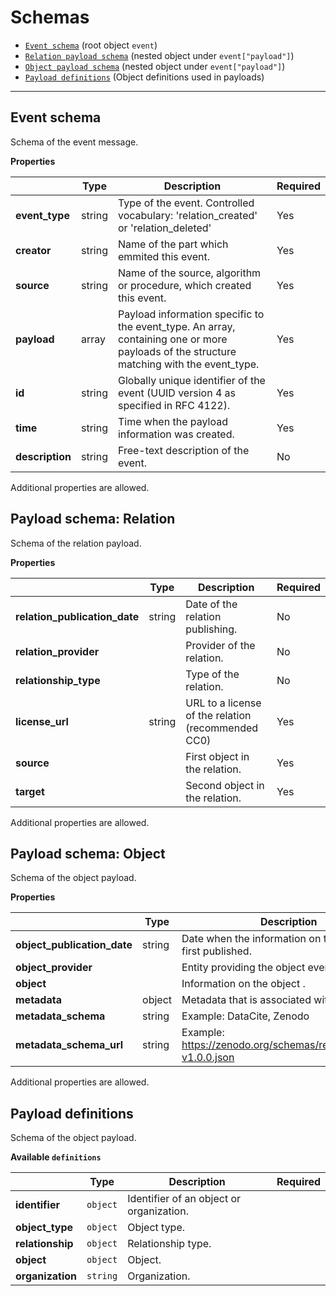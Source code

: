 # Schemas
* [`Event schema`](#reference-event-schema) (root object `event`)
* [`Relation payload schema`](#reference-payload-relation-schema) (nested object under `event["payload"]`)
* [`Object payload schema`](#reference-payload-object-schema) (nested object under `event["payload"]`)
* [`Payload definitions`](#reference-payload-definitions-schema) (Object definitions used in payloads)


---------------------------------------
<a name="reference-event-schema"></a>
## Event schema

Schema of the event message.

**Properties**

|   |Type|Description|Required|
|---|----|-----------|--------|
| **event_type** | string | Type of the event. Controlled vocabulary: 'relation_created' or 'relation_deleted' | Yes |
| **creator** | string | Name of the part which emmited this event. | Yes |
| **source** | string | Name of the source, algorithm or procedure, which created this event. | Yes |
| **payload** | array | Payload information specific to the event_type. An array, containing one or more payloads of the structure matching with the event_type. | Yes |
| **id** | string | Globally unique identifier of the event (UUID version 4 as specified in RFC 4122). | Yes |
| **time** | string | Time when the payload information was created. | Yes |
| **description** | string | Free-text description of the event. | No |


Additional properties are allowed.

<a name="reference-payload-relation-schema"></a>
## Payload schema: Relation

Schema of the relation payload.

**Properties**

|   |Type|Description|Required|
|---|----|-----------|--------|
| **relation_publication_date** | string | Date of the relation publishing. | No |
| **relation_provider** |  | Provider of the relation. | No |
| **relationship_type** |  | Type of the relation. | No |
| **license_url** | string | URL to a license of the relation (recommended CC0) | Yes |
| **source** |  | First object in the relation. | Yes |
| **target** |  | Second object in the relation. | Yes |


Additional properties are allowed.

<a name="reference-payload-object-schema"></a>
## Payload schema: Object

Schema of the object payload.

**Properties**

|   |Type|Description|Required|
|---|----|-----------|--------|
| **object_publication_date** | string | Date when the information on this object was first published. | Yes |
| **object_provider** |  | Entity providing the object event information. | Yes |
| **object** |  | Information on the object . | Yes |
| **metadata** | object | Metadata that is associated with this object | No |
| **metadata_schema** | string | Example: DataCite, Zenodo | No |
| **metadata_schema_url** | string | Example: https://zenodo.org/schemas/records/record-v1.0.0.json | No |


Additional properties are allowed.

<a name="reference-payload-definitions-schema"></a>
## Payload definitions

Schema of the object payload.

**Available ``definitions``**

|   |Type|Description|Required|
|---|----|-----------|--------|
|**identifier**|`object`|Identifier of an object or organization.||
|**object_type**|`object`|Object type.||
|**relationship**|`object`|Relationship type.||
|**object**|`object`|Object.||
|**organization**|`string`|Organization.||
